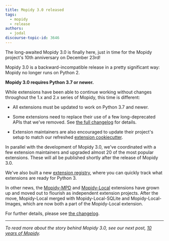 ```yaml
---
title: Mopidy 3.0 released
tags:
  - mopidy
  - release
authors:
  - jodal
discourse-topic-id: 3646
---
```


The long-awaited Mopidy 3.0 is finally here, just in time for the Mopidy
project's 10th anniversary on December 23rd!

Mopidy 3.0 is a backward-incompatible release in a pretty significant way:
Mopidy no longer runs on Python 2.

<!-- more -->

**Mopidy 3.0 requires Python 3.7 or newer.**

While extensions have been able to continue working without changes
throughout the 1.x and 2.x series of Mopidy, this time is different:

- All extensions must be updated to work on Python 3.7 and newer.

- Some extensions need to replace their use of a few long-deprecated APIs
  that we've removed.
  See [the full changelog](https://docs.mopidy.com/en/latest/changelog/)
  for details.

- Extension maintainers are also encouraged to update their project's setup to
  match our refreshed
  [extension cookiecutter](https://github.com/mopidy/cookiecutter-mopidy-ext).

In parallel with the development of Mopidy 3.0, we've coordinated with a few
extension maintainers and upgraded almost 20 of the most popular extensions.
These will all be published shortly after the release of Mopidy 3.0.

We've also built a new [extension registry](/ext/), where you can quickly track
what extensions are ready for Python 3.

In other news, the [Mopidy-MPD](/ext/mpd/) and [Mopidy-Local](/ext/local/)
extensions have grown up and moved out to flourish as independent extension
projects. After the move, Mopidy-Local merged with Mopidy-Local-SQLite and
Mopidy-Local-Images, which are now both a part of the Mopidy-Local extension.

For further details,
please see [the changelog](https://docs.mopidy.com/en/latest/changelog/).

---

_To read more about the story behind Mopidy 3.0, see our next post,
[10 years of Mopidy](/blog/2019/12/23/10y-of-mopidy/)._
